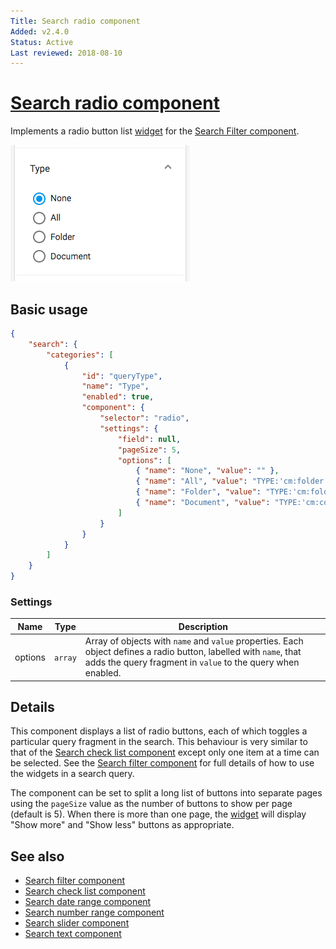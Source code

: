 ```yaml
---
Title: Search radio component
Added: v2.4.0
Status: Active
Last reviewed: 2018-08-10
---
```


# [Search radio component](../../../lib/content-services/src/lib/search/components/search-radio/search-radio.component.ts "Defined in search-radio.component.ts")

Implements a radio button list [widget](../../../lib/testing/src/lib/core/pages/form/widgets/widget.ts) for the [Search Filter component](search-filter.component.md).

![Radio Widget screenshot](../../docassets/images/search-radio.png)

## Basic usage

```json
{
    "search": {
        "categories": [
            {
                "id": "queryType",
                "name": "Type",
                "enabled": true,
                "component": {
                    "selector": "radio",
                    "settings": {
                        "field": null,
                        "pageSize": 5,
                        "options": [
                            { "name": "None", "value": "" },
                            { "name": "All", "value": "TYPE:'cm:folder' OR TYPE:'cm:content'" },
                            { "name": "Folder", "value": "TYPE:'cm:folder'" },
                            { "name": "Document", "value": "TYPE:'cm:content'" }
                        ]
                    }
                }
            }
        ]
    }
}
```

### Settings

| Name | Type | Description |
| ---- | ---- | ----------- |
| options | `array` | Array of objects with `name` and `value` properties. Each object defines a radio button, labelled with `name`, that adds the query fragment in `value` to the query when enabled. |

## Details

This component displays a list of radio buttons, each of which toggles a particular
query fragment in the search. This behaviour is very similar to that of the
[Search check list component](search-check-list.component.md) except only one item at a time can be selected. See the
[Search filter component](search-filter.component.md) for full details of how to use the widgets in a search query.

The component can be set to split a long list of buttons into separate pages
using the `pageSize` value as the number of buttons to show per page (default is 5).
When there is more than one page, the [widget](../../../lib/testing/src/lib/core/pages/form/widgets/widget.ts) will display "Show more" and "Show less"
buttons as appropriate.

## See also

-   [Search filter component](search-filter.component.md)
-   [Search check list component](search-check-list.component.md)
-   [Search date range component](search-date-range.component.md)
-   [Search number range component](search-number-range.component.md)
-   [Search slider component](search-slider.component.md)
-   [Search text component](search-text.component.md)
